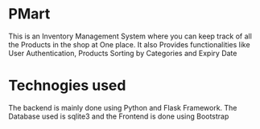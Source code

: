 # PMart
This is an Inventory Management System where you can keep track of all the Products in the shop at One place.
It also Provides functionalities like User Authentication, Products Sorting by Categories and Expiry Date

# Technogies used

The backend is mainly done using Python and Flask Framework. The Database used is sqlite3 and the Frontend is done using Bootstrap
